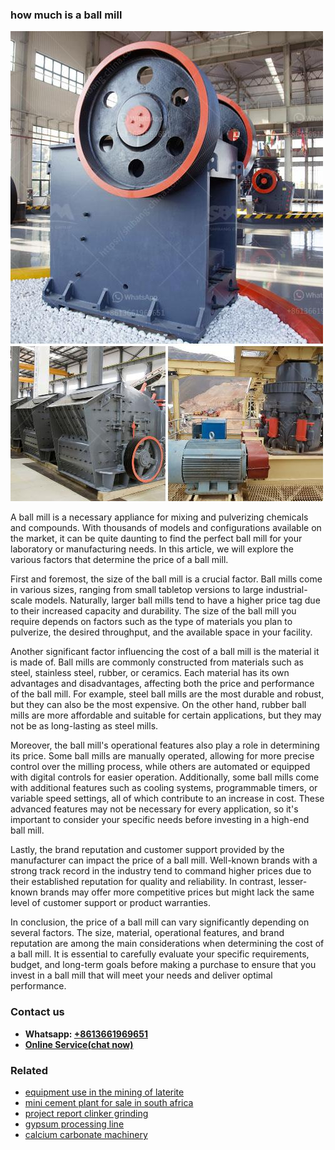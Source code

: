 <h3>how much is a ball mill</h3><img src='1706773233.jpg' alt=''><p>A ball mill is a necessary appliance for mixing and pulverizing chemicals and compounds. With thousands of models and configurations available on the market, it can be quite daunting to find the perfect ball mill for your laboratory or manufacturing needs. In this article, we will explore the various factors that determine the price of a ball mill.</p><p>First and foremost, the size of the ball mill is a crucial factor. Ball mills come in various sizes, ranging from small tabletop versions to large industrial-scale models. Naturally, larger ball mills tend to have a higher price tag due to their increased capacity and durability. The size of the ball mill you require depends on factors such as the type of materials you plan to pulverize, the desired throughput, and the available space in your facility.</p><p>Another significant factor influencing the cost of a ball mill is the material it is made of. Ball mills are commonly constructed from materials such as steel, stainless steel, rubber, or ceramics. Each material has its own advantages and disadvantages, affecting both the price and performance of the ball mill. For example, steel ball mills are the most durable and robust, but they can also be the most expensive. On the other hand, rubber ball mills are more affordable and suitable for certain applications, but they may not be as long-lasting as steel mills.</p><p>Moreover, the ball mill's operational features also play a role in determining its price. Some ball mills are manually operated, allowing for more precise control over the milling process, while others are automated or equipped with digital controls for easier operation. Additionally, some ball mills come with additional features such as cooling systems, programmable timers, or variable speed settings, all of which contribute to an increase in cost. These advanced features may not be necessary for every application, so it's important to consider your specific needs before investing in a high-end ball mill.</p><p>Lastly, the brand reputation and customer support provided by the manufacturer can impact the price of a ball mill. Well-known brands with a strong track record in the industry tend to command higher prices due to their established reputation for quality and reliability. In contrast, lesser-known brands may offer more competitive prices but might lack the same level of customer support or product warranties.</p><p>In conclusion, the price of a ball mill can vary significantly depending on several factors. The size, material, operational features, and brand reputation are among the main considerations when determining the cost of a ball mill. It is essential to carefully evaluate your specific requirements, budget, and long-term goals before making a purchase to ensure that you invest in a ball mill that will meet your needs and deliver optimal performance.</p><h3>Contact us</h3><ul><li><strong>Whatsapp:&nbsp;<a href="https://wa.me/8613661969651">+8613661969651</a></strong></li><li><a href="https://swt.shibang-china.com/?git&amp;zhl&amp;how much is a ball mill"><strong>Online Service(chat now)</strong></a></li></ul><h3>Related</h3><ul><li><a href='equipment use in the mining of laterite.md'>equipment use in the mining of laterite</a></li><li><a href='mini cement plant for sale in south africa.md'>mini cement plant for sale in south africa</a></li><li><a href='project report clinker grinding.md'>project report clinker grinding</a></li><li><a href='gypsum processing line.md'>gypsum processing line</a></li><li><a href='calcium carbonate machinery.md'>calcium carbonate machinery</a></li></ul>